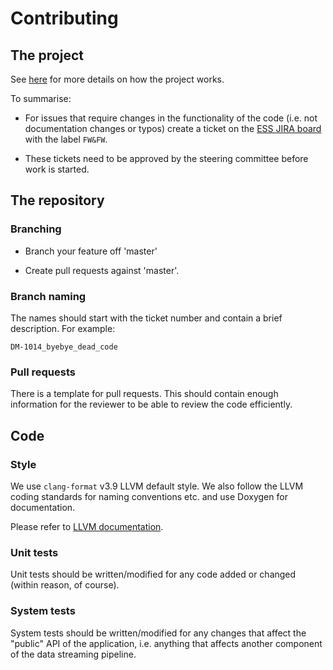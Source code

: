 # Contributing

## The project
See [here](https://confluence.esss.lu.se/display/ECDC/Data+Aggregation+and+Streaming) for more details on how the project works.

To summarise:
- For issues that require changes in the functionality of the code (i.e. not documentation changes or typos) create a ticket on the [ESS JIRA board](https://jira.esss.lu.se/secure/RapidBoard.jspa?rapidView=167&view=detail&quickFilter=2154) with the label `FW&FW`.

- These tickets need to be approved by the steering committee before work is started.

## The repository

### Branching

- Branch your feature off 'master'

- Create pull requests against 'master'.

### Branch naming
The names should start with the ticket number and contain a brief description. For example:

`DM-1014_byebye_dead_code`

### Pull requests
There is a template for pull requests. This should contain enough information for the reviewer to be able to review the code efficiently.

## Code

### Style
We use `clang-format` v3.9 LLVM default style.
We also follow the LLVM coding standards for naming conventions etc. and use Doxygen for documentation.

Please refer to [LLVM documentation](https://llvm.org/docs/CodingStandards.html).

### Unit tests
Unit tests should be written/modified for any code added or changed (within reason, of course).

### System tests
System tests should be written/modified for any changes that affect the "public" API of the application, i.e. anything 
that affects another component of the data streaming pipeline.
